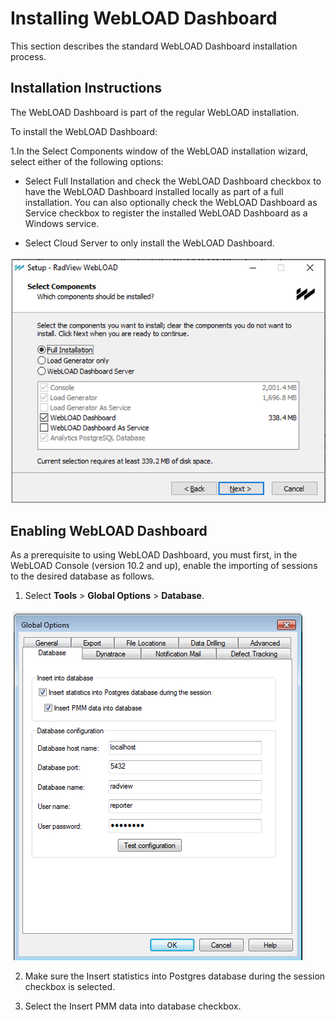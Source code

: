 # Installing WebLOAD Dashboard

This section describes the standard WebLOAD Dashboard installation process. 

## Installation Instructions

The WebLOAD Dashboard is part of the regular WebLOAD installation.

To install the WebLOAD Dashboard:

1.In the Select Components window of the WebLOAD installation wizard, select
either of the following options:


* Select Full Installation and check the WebLOAD Dashboard checkbox to
have the WebLOAD Dashboard installed locally as part of a full installation.
You can also optionally check the WebLOAD Dashboard as Service checkbox
to register the installed WebLOAD Dashboard as a Windows service.

* Select Cloud Server to only install the WebLOAD Dashboard.

![WebLOAD Dashboard Installation Options](../images/installing-webload/installing-webload1.png)

## Enabling WebLOAD Dashboard 
As a prerequisite to using WebLOAD Dashboard, you must first, in the WebLOAD 
Console (version 10.2 and up), enable the importing of sessions to the desired database 
as follows. 

1. Select **Tools** > **Global Options** > **Database**.

![Console Global Options - Database Tab](../images/installing-webload/installing-webload2.png)

2. Make sure the Insert statistics into Postgres database during the session 
checkbox is selected. 

3. Select the Insert PMM data into database checkbox. 
